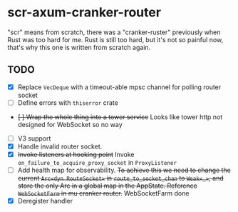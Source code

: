 # scr-axum-cranker-router

"scr" means from scratch, there was a "cranker-ruster" previously when Rust was too hard for me. Rust is still too hard,
but it's not so painful now, that's why this one is written from scratch again.

## TODO
* [x] Replace `VecDeque` with a timeout-able mpsc channel for polling router socket
* [ ] Define errors with `thiserror` crate
* ~~[ ] Wrap the whole thing into a tower service~~ Looks like tower http not designed for WebSocket so no way
* [ ] V3 support
* [x] Handle invalid router socket.
* [x] ~~Invoke listeners at hooking point~~ Invoke `on_failure_to_acquire_proxy_socket` in `ProxyListener`
* [ ] Add health map for observability. ~~To achieve this we need to change the current `Arc<dyn RouteSocket>` in 
`route_to_socket_chan` to `Weak<_>`, and store the only Arc in a global map in the AppState. Reference `WebSocketFarm`
in mu cranker router.~~ WebSocketFarm done
* [x] Deregister handler